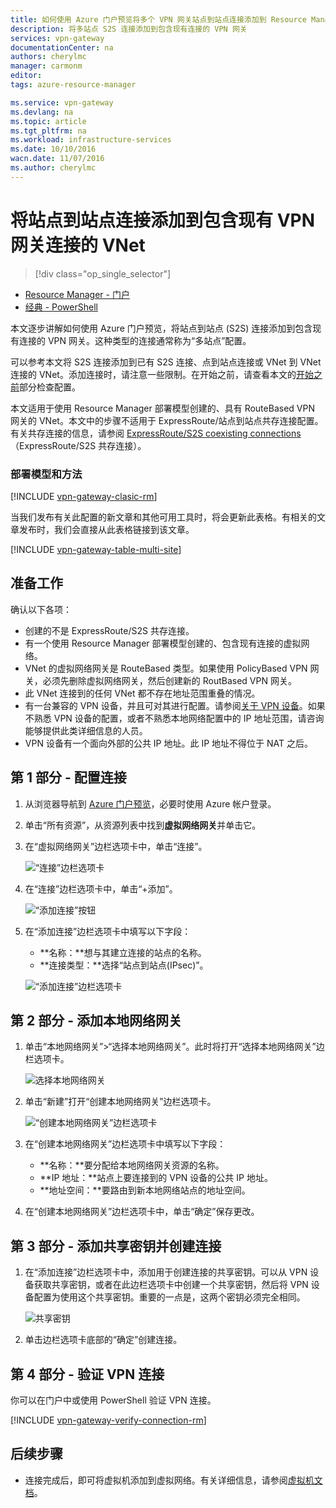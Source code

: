 ```yaml
---
title: 如何使用 Azure 门户预览将多个 VPN 网关站点到站点连接添加到 Resource Manager 部署模型的虚拟网络 | Azure
description: 将多站点 S2S 连接添加到包含现有连接的 VPN 网关
services: vpn-gateway
documentationCenter: na
authors: cherylmc
manager: carmonm
editor: 
tags: azure-resource-manager

ms.service: vpn-gateway
ms.devlang: na
ms.topic: article
ms.tgt_pltfrm: na
ms.workload: infrastructure-services
ms.date: 10/10/2016
wacn.date: 11/07/2016
ms.author: cherylmc
---
```


# 将站点到站点连接添加到包含现有 VPN 网关连接的 VNet

> [!div class="op_single_selector"]
- [Resource Manager - 门户](./vpn-gateway-howto-multi-site-to-site-resource-manager-portal.md)
- [经典 - PowerShell](./vpn-gateway-multi-site.md)

本文逐步讲解如何使用 Azure 门户预览，将站点到站点 (S2S) 连接添加到包含现有连接的 VPN 网关。这种类型的连接通常称为“多站点”配置。

可以参考本文将 S2S 连接添加到已有 S2S 连接、点到站点连接或 VNet 到 VNet 连接的 VNet。添加连接时，请注意一些限制。在开始之前，请查看本文的[开始之前](#before)部分检查配置。

本文适用于使用 Resource Manager 部署模型创建的、具有 RouteBased VPN 网关的 VNet。本文中的步骤不适用于 ExpressRoute/站点到站点共存连接配置。有关共存连接的信息，请参阅 [ExpressRoute/S2S coexisting connections](../expressroute/expressroute-howto-coexist-resource-manager.md)（ExpressRoute/S2S 共存连接）。

### 部署模型和方法

[!INCLUDE [vpn-gateway-clasic-rm](../../includes/vpn-gateway-classic-rm-include.md)]

当我们发布有关此配置的新文章和其他可用工具时，将会更新此表格。有相关的文章发布时，我们会直接从此表格链接到该文章。

[!INCLUDE [vpn-gateway-table-multi-site](../../includes/vpn-gateway-table-multisite-include.md)]

## <a name="before"></a>准备工作

确认以下各项：

- 创建的不是 ExpressRoute/S2S 共存连接。
- 有一个使用 Resource Manager 部署模型创建的、包含现有连接的虚拟网络。
- VNet 的虚拟网络网关是 RouteBased 类型。如果使用 PolicyBased VPN 网关，必须先删除虚拟网络网关，然后创建新的 RoutBased VPN 网关。
- 此 VNet 连接到的任何 VNet 都不存在地址范围重叠的情况。
- 有一台兼容的 VPN 设备，并且可对其进行配置。请参阅[关于 VPN 设备](./vpn-gateway-about-vpn-devices.md)。如果不熟悉 VPN 设备的配置，或者不熟悉本地网络配置中的 IP 地址范围，请咨询能够提供此类详细信息的人员。
- VPN 设备有一个面向外部的公共 IP 地址。此 IP 地址不得位于 NAT 之后。

## <a name="part1"></a>第 1 部分 - 配置连接

1. 从浏览器导航到 [Azure 门户预览](http://portal.azure.cn)，必要时使用 Azure 帐户登录。
2. 单击“所有资源”，从资源列表中找到**虚拟网络网关**并单击它。
3. 在“虚拟网络网关”边栏选项卡中，单击“连接”。

    ![“连接”边栏选项卡](./media/vpn-gateway-howto-multi-site-to-site-resource-manager-portal/connectionsblade.png "“连接”边栏选项卡")

4. 在“连接”边栏选项卡中，单击“+添加”。

    ![“添加连接”按钮](./media/vpn-gateway-howto-multi-site-to-site-resource-manager-portal/addbutton.png "“添加连接”按钮")

5. 在“添加连接”边栏选项卡中填写以下字段：
    - **名称：**想与其建立连接的站点的名称。
    - **连接类型：**选择“站点到站点(IPsec)”。

    ![“添加连接”边栏选项卡](./media/vpn-gateway-howto-multi-site-to-site-resource-manager-portal/addconnectionblade.png "“添加连接”边栏选项卡")

## <a name="part2"></a>第 2 部分 - 添加本地网络网关

1. 单击“本地网络网关”>“选择本地网络网关”。此时将打开“选择本地网络网关”边栏选项卡。

    ![选择本地网络网关](./media/vpn-gateway-howto-multi-site-to-site-resource-manager-portal/chooselng.png "选择本地网络网关")
2. 单击“新建”打开“创建本地网络网关”边栏选项卡。

    ![“创建本地网络网关”边栏选项卡](./media/vpn-gateway-howto-multi-site-to-site-resource-manager-portal/createlngblade.png "创建本地网络网关")

3. 在“创建本地网络网关”边栏选项卡中填写以下字段：
    - **名称：**要分配给本地网络网关资源的名称。
    - **IP 地址：**站点上要连接到的 VPN 设备的公共 IP 地址。
    - **地址空间：**要路由到新本地网络站点的地址空间。
4. 在“创建本地网络网关”边栏选项卡中，单击“确定”保存更改。

## <a name="part3"></a>第 3 部分 - 添加共享密钥并创建连接

1. 在“添加连接”边栏选项卡中，添加用于创建连接的共享密钥。可以从 VPN 设备获取共享密钥，或者在此边栏选项卡中创建一个共享密钥，然后将 VPN 设备配置为使用这个共享密钥。重要的一点是，这两个密钥必须完全相同。

    ![共享密钥](./media/vpn-gateway-howto-multi-site-to-site-resource-manager-portal/sharedkey.png "共享密钥")
2. 单击边栏选项卡底部的“确定”创建连接。

## <a name="part4"></a>第 4 部分 - 验证 VPN 连接

你可以在门户中或使用 PowerShell 验证 VPN 连接。

[!INCLUDE [vpn-gateway-verify-connection-rm](../../includes/vpn-gateway-verify-connection-rm-include.md)]

## 后续步骤

- 连接完成后，即可将虚拟机添加到虚拟网络。有关详细信息，请参阅[虚拟机文档](../virtual-machines/index.md)。

<!---HONumber=Mooncake_1031_2016-->